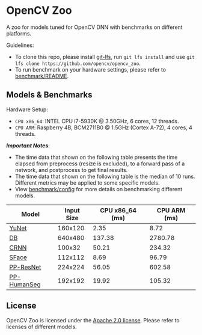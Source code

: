 # OpenCV Zoo

A zoo for models tuned for OpenCV DNN with benchmarks on different platforms.

Guidelines:
- To clone this repo, please install [git-lfs](https://git-lfs.github.com/), run `git lfs install` and use `git lfs clone https://github.com/opencv/opencv_zoo`.
- To run benchmark on your hardware settings, please refer to [benchmark/README](./benchmark/README.md).

## Models & Benchmarks

Hardware Setup:
- `CPU x86_64`: INTEL CPU i7-5930K @ 3.50GHz, 6 cores, 12 threads.
- `CPU ARM`: Raspberry 4B, BCM2711B0 @ 1.5GHz (Cortex A-72), 4 cores, 4 threads.
<!--
- `GPU CUDA`: NVIDIA Jetson Nano B01, 128-core Maxwell, Quad-core ARM A57 @ 1.43 GHz.
-->

***Important Notes***:
- The time data that shown on the following table presents the time elapsed from preprocess (resize is excluded), to a forward pass of a network, and postprocess to get final results.
- The time data that shown on the following table is the median of 10 runs. Different metrics may be applied to some specific models.
- View [benchmark/config](./benchmark/config) for more details on benchmarking different models.

<!--
| Model | Input Size | CPU x86_64 (ms) | CPU ARM (ms) | GPU CUDA (ms) |
|-------|------------|-----------------|--------------|---------------|
| [YuNet](./models/face_detection_yunet) | 160x120 | 2.17   | 8.87    | 14.95  |
| [DB](./models/text_detection_db)       | 640x480 | 148.65 | 2759.88 | 218.25 |
| [CRNN](./models/text_recognition_crnn) | 100x32  | 23.23  | 235.87  | 195.20 |
-->
| Model | Input Size | CPU x86_64 (ms) | CPU ARM (ms) |
|-------|------------|-----------------|--------------|
| [YuNet](./models/face_detection_yunet)   | 160x120 | 2.35   | 8.72    |
| [DB](./models/text_detection_db)         | 640x480 | 137.38 | 2780.78 |
| [CRNN](./models/text_recognition_crnn)   | 100x32  | 50.21  | 234.32  |
| [SFace](./models/face_recognition_sface) | 112x112 | 8.69 | 96.79 |
| [PP-ResNet](./models/image_classification_ppresnet) | 224x224 | 56.05 | 602.58
| [PP-HumanSeg](./models/human_segmentation_pphumanseg) | 192x192 | 19.92 | 105.32 |

## License

OpenCV Zoo is licensed under the [Apache 2.0 license](./LICENSE). Please refer to licenses of different models.
